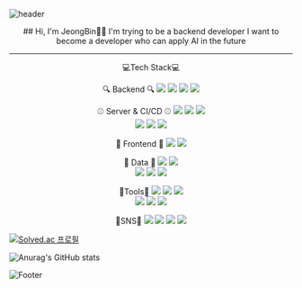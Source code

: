 ![header](https://capsule-render.vercel.app/api?type=waving&color=B7D7F4&height=300&section=header&text=JeongCong%20Github&fontSize=65&fontColor=2A2A52)

<!--
**Jeongbin233/Jeongbin233** is a ✨ _special_ ✨ repository because its `README.md` (this file) appears on your GitHub profile.

Here are some ideas to get you started:

- 🔭 I’m currently working on ...
- 🌱 I’m currently learning ...
- 👯 I’m looking to collaborate on ...
- 🤔 I’m looking for help with ...
- 💬 Ask me about ...
- 📫 How to reach me: ...
- 😄 Pronouns: ...
- ⚡ Fun fact: ...
-->

<div align="center"> 
## Hi, I'm JeongBin🫶🏻
I'm trying to be a backend developer
I want to become a developer who can apply AI in the future

---


💻Tech Stack💻

🔍 Backend 🔍
<img src="https://img.shields.io/badge/JAVA-007396?style=flat&logo=java&logoColor=white"/>
<img src="https://img.shields.io/badge/Spring-6DB33F?style=flat&logo=spring&logoColor=white"/>
<img src="https://img.shields.io/badge/SpringBoot-6DB33F?style=flat&logo=springboot&logoColor=white"/>
<img src="https://img.shields.io/badge/MySQL-4479A1?style=flat&logo=mysql&logoColor=white"/>
<br/>

⚾️ Server & CI/CD ⚾️
<img src="https://img.shields.io/badge/AWS EC2-FF9900?style=flat&logo=amazonec2&logoColor=white"/>
<img src="https://img.shields.io/badge/AWS S3-569A31?style=flat&logo=amazons3&logoColor=white"/>
<img src="https://img.shields.io/badge/AWS RDS-527FFF?style=flat&logo=amazonrds&logoColor=white"/>
<br/>
<img src="https://img.shields.io/badge/Nginx-009639?style=flat&logo=nginx&logoColor=white"/>
<img src="https://img.shields.io/badge/Docker-2496ED?style=flat&logo=docker&logoColor=white"/>
<img src="https://img.shields.io/badge/Jenkins-D24939?style=flat&logo=jenkins&logoColor=white"/>
<br/>

🎀 Frontend 🎀
<img src="https://img.shields.io/badge/JavaScript-#7DF1E?style=flat&logo=javascript&logoColor=white"/>
<img src="https://img.shields.io/badge/Vue.js-4479A1?style=flat&logo=vuedotjs&logoColor=white"/>
<br/>

💾 Data 💾
<img src="https://img.shields.io/badge/Python-3776AB?style=flat&logo=python&logoColor=white"/>
<img src="https://img.shields.io/badge/PyCharm-000000?style=flat&logo=pycharm&logoColor=white"/>
<br/>
<img src="https://img.shields.io/badge/pandas-150458?style=flat&logo=pandas&logoColor=white"/>
<img src="https://img.shields.io/badge/Numpy-013243?style=flat&logo=numpy&logoColor=white"/>
<img src="https://img.shields.io/badge/Selenium-43B02A?style=flat&logo=selenium&logoColor=white"/>
<br/>

📎Tools📎
<img src="https://img.shields.io/badge/slack-4A154B?style=flat&logo=slack&logoColor=white"/>
<img src="https://img.shields.io/badge/mattermost-0058CC?style=flat&logo=mattermost&logoColor=white"/>
<img src="https://img.shields.io/badge/notion-000000?style=flat&logo=notion&logoColor=white"/>
<br/>
<img src="https://img.shields.io/badge/trello-0052CC?style=flat&logo=trello&logoColor=white"/>
<img src="https://img.shields.io/badge/jira-0052CC?style=flat&logo=jira&logoColor=white"/>
<img src="https://img.shields.io/badge/confluence-172B4D?style=flat&logo=confluence&logoColor=white"/>
<br/>

💙SNS💙
<a href="https://bonny319.tistory.com/"><img src="https://img.shields.io/badge/DevBlog-000000?style=flat&logo=tistory&logoColor=white"/></a>
<a href="https://www.linkedin.com/in/jeongbin-ham/"><img src="https://img.shields.io/badge/linkedin-0A66C2?style=flat&logo=linkedin&logoColor=white"/></a>
<a href="https://www.instagram.com/bonny_319/"><img src="https://img.shields.io/badge/instagram-E4405F?style=flat&logo=instagram&logoColor=white"/></a>
<a href="https://blog.naver.com/shadberry02"><img src="https://img.shields.io/badge/Blog-03C75A?style=flat&logo=naver&logoColor=white"/></a>
</div>


[![Solved.ac
프로필](http://mazassumnida.wtf/api/v2/generate_badge?boj=shadberry02)](https://solved.ac/shadberry02)

![Anurag's GitHub stats](https://github-readme-stats.vercel.app/api?username=Jeongbin233&theme=discord_old_blurple&show_icons=true&theme=radical)

![Footer](https://capsule-render.vercel.app/api?type=waving&color=B7D7F4&height=200&section=footer)

